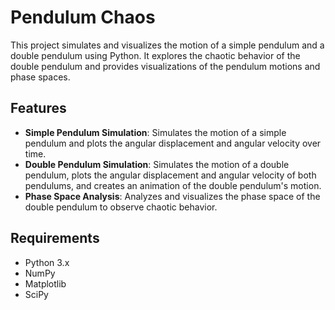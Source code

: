 # Pendulum Chaos

This project simulates and visualizes the motion of a simple pendulum and a double pendulum using Python. It explores the chaotic behavior of the double pendulum and provides visualizations of the pendulum motions and phase spaces.

## Features

- **Simple Pendulum Simulation**: Simulates the motion of a simple pendulum and plots the angular displacement and angular velocity over time.
- **Double Pendulum Simulation**: Simulates the motion of a double pendulum, plots the angular displacement and angular velocity of both pendulums, and creates an animation of the double pendulum's motion.
- **Phase Space Analysis**: Analyzes and visualizes the phase space of the double pendulum to observe chaotic behavior.

## Requirements

- Python 3.x
- NumPy
- Matplotlib
- SciPy
